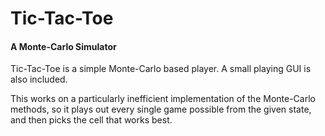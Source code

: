 # Tic-Tac-Toe
#### A Monte-Carlo Simulator

Tic-Tac-Toe is a simple Monte-Carlo based player. A small playing GUI is also included.

This works on a particularly inefficient implementation of the Monte-Carlo methods, so it plays out every single game possible from the given state, and then picks the cell that works best.
